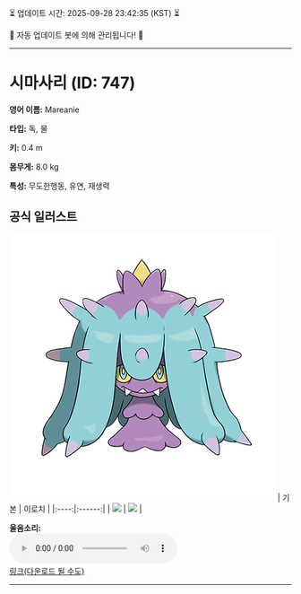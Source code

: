 
⏳ 업데이트 시간: 2025-09-28 23:42:35 (KST) ⏳

🤖 자동 업데이트 봇에 의해 관리됩니다! 🤖

---

# 시마사리 (ID: 747)
**영어 이름:** Mareanie

**타입:** 독, 물

**키:** 0.4 m

**몸무게:** 8.0 kg

**특성:** 무도한행동, 유연, 재생력

## 공식 일러스트
![](https://raw.githubusercontent.com/PokeAPI/sprites/master/sprites/pokemon/other/official-artwork/747.png)
| 기본 | 이로치 |
|:----:|:------:|
| <img src="http://play.pokemonshowdown.com/sprites/ani/mareanie.gif" width="200"> | <img src="http://play.pokemonshowdown.com/sprites/ani-shiny/mareanie.gif" width="200"> |

**울음소리:**<br><audio controls src="https://raw.githubusercontent.com/PokeAPI/cries/main/cries/pokemon/latest/747.ogg"></audio><br> [링크(다운로드 될 수도)](https://raw.githubusercontent.com/PokeAPI/cries/main/cries/pokemon/latest/747.ogg)


---
